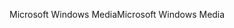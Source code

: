 <span data-ttu-id="06725-101">Microsoft Windows Media</span><span class="sxs-lookup"><span data-stu-id="06725-101">Microsoft Windows Media</span></span>